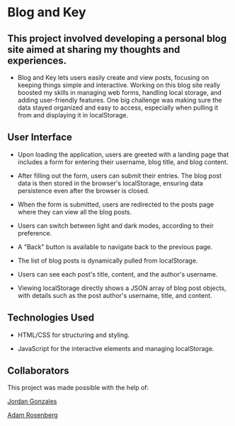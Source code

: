 # Blog and Key

## This project involved developing a personal blog site aimed at sharing my thoughts and experiences.

- Blog and Key lets users easily create and view posts, focusing on keeping things simple and interactive. Working on this blog site really boosted my skills in managing web forms, handling local storage, and adding user-friendly features. One big challenge was making sure the data stayed organized and easy to access, especially when pulling it from and displaying it in localStorage.

## User Interface

- Upon loading the application, users are greeted with a landing page that includes a form for entering their username, blog title, and blog content.

- After filling out the form, users can submit their entries. The blog post data is then stored in the browser's localStorage, ensuring data persistence even after the browser is closed.

- When the form is submitted, users are redirected to the posts page where they can view all the blog posts.

- Users can switch between light and dark modes, according to their preference.

- A "Back" button is available to navigate back to the previous page.

- The list of blog posts is dynamically pulled from localStorage.

- Users can see each post's title, content, and the author's username.

- Viewing localStorage directly shows a JSON array of blog post objects, with details such as the post author's username, title, and content.

## Technologies Used

- HTML/CSS for structuring and styling.

- JavaScript for the interactive elements and managing localStorage.

## Collaborators

This project was made possible with the help of:

[Jordan Gonzales](https://github.com/JordanGWiz)

[Adam Rosenberg](https://github.com/AcoderRose)
